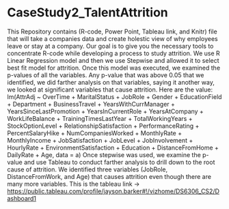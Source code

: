 # CaseStudy2_TalentAttrition

This Repository contains (R-code, Power Point, Tableau link, and Knitr) file that will take a companies data and create holestic view of why employees leave or stay at a company. 
Our goal is to give you the necessary tools to concentrate R-code while developing a process to study attrition.
We use R Linear Regression model and then we use Stepwise and allowed it to select best fit model for attrition. Once this model was executed, we examined the p-values of all the variables.
Any p-value that was above 0.05 that we identified, we did farther analysis on that variables, saying it another way, we looked at significant variables that cause attrition.
Here are the value:
lm(AttrAdj ~ OverTime + 
                   MaritalStatus + 
                   JobRole + 
                   Gender + 
                   EducationField +
                   Department + 
                   BusinessTravel + 
                   YearsWithCurrManager +
                   YearsSinceLastPromotion +
                   YearsInCurrentRole + 
                   YearsAtCompany + 
                   WorkLifeBalance + 
                   TrainingTimesLastYear +
                   TotalWorkingYears + 
                   StockOptionLevel + 
                   RelationshipSatisfaction + 
                   PerformanceRating +
                   PercentSalaryHike + 
                   NumCompaniesWorked + 
                   MonthlyRate + 
                   MonthlyIncome + 
                   JobSatisfaction +
                   JobLevel + 
                   JobInvolvement + 
                   HourlyRate + 
                   EnvironmentSatisfaction + 
                   Education + 
                   DistanceFromHome +
                   DailyRate + 
                   Age, data = a)
Once stepwise was used, we examine the p-value and use Tableau to conduct farther analysis to drill down to the root cause of attrition. 
We identified three variables (JobRole, DistanceFromWork, and Age) that causes attrition even though there are many more variables.
This is the tableau link -> https://public.tableau.com/profile/jayson.barker#!/vizhome/DS6306_CS2/Dashboard1

